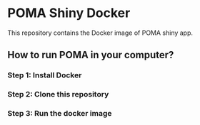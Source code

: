 # POMA Shiny Docker

This repository contains the Docker image of POMA shiny app.

## How to run POMA in your computer?

### Step 1: Install Docker

### Step 2: Clone this repository

### Step 3: Run the docker image 

